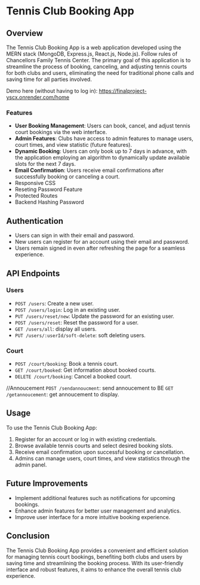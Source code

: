 # Tennis Club Booking App

## Overview

The Tennis Club Booking App is a web application developed using the MERN stack (MongoDB, Express.js, React.js, Node.js). Follow rules of Chancellors Family Tennis Center. The primary goal of this application is to streamline the process of booking, canceling, and adjusting tennis courts for both clubs and users, eliminating the need for traditional phone calls and saving time for all parties involved.

Demo here (without having to log in): https://finalproject-yscx.onrender.com/home
### Features

- **User Booking Management**: Users can book, cancel, and adjust tennis court bookings via the web interface.
- **Admin Features**: Clubs have access to admin features to manage users, court times, and view statistic (future features).
- **Dynamic Booking**: Users can only book up to 7 days in advance, with the application employing an algorithm to dynamically update available slots for the next 7 days.
- **Email Confirmation**: Users receive email confirmations after successfully booking or canceling a court.
- Responsive CSS
- Reseting Password Feature
- Protected Routes
- Backend Hashing Password


## Authentication

- Users can sign in with their email and password.
- New users can register for an account using their email and password.
- Users remain signed in even after refreshing the page for a seamless experience.
## API Endpoints

### Users

- `POST /users`: Create a new user.
- `POST /users/login`: Log in an existing user.
- `PUT /users/reset/new`: Update the password for an existing user.
- `POST /users/reset`: Reset the password for a user.
- `GET /users/all`: display all users.
- `PUT /users/:userId/soft-delete`: soft deleting users.
### Court

- `POST /court/booking`: Book a tennis court.
- `GET /court/booked`: Get information about booked courts.
- `DELETE /court/booking`: Cancel a booked court.

//Annoucement
`POST /sendannoucment`: send annoucement to BE
`GET /getannoucement`: get annoucement to display.

## Usage

To use the Tennis Club Booking App:

1. Register for an account or log in with existing credentials.
2. Browse available tennis courts and select desired booking slots.
3. Receive email confirmation upon successful booking or cancellation.
4. Admins can manage users, court times, and view statistics through the admin panel.

## Future Improvements

- Implement additional features such as notifications for upcoming bookings.
- Enhance admin features for better user management and analytics.
- Improve user interface for a more intuitive booking experience.

## Conclusion

The Tennis Club Booking App provides a convenient and efficient solution for managing tennis court bookings, benefiting both clubs and users by saving time and streamlining the booking process. With its user-friendly interface and robust features, it aims to enhance the overall tennis club experience.